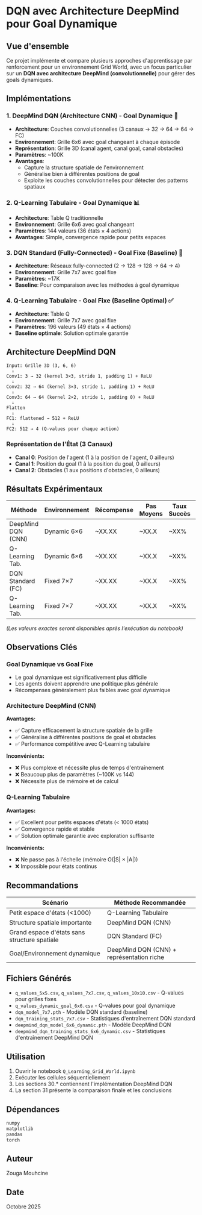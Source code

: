 # DQN avec Architecture DeepMind pour Goal Dynamique

## Vue d'ensemble

Ce projet implémente et compare plusieurs approches d'apprentissage par renforcement pour un environnement Grid World, avec un focus particulier sur un **DQN avec architecture DeepMind (convolutionnelle)** pour gérer des goals dynamiques.

## Implémentations

### 1. **DeepMind DQN (Architecture CNN) - Goal Dynamique** 🧠
- **Architecture**: Couches convolutionnelles (3 canaux → 32 → 64 → 64 → FC)
- **Environnement**: Grille 6x6 avec goal changeant à chaque épisode
- **Représentation**: Grille 3D (canal agent, canal goal, canal obstacles)
- **Paramètres**: ~100K
- **Avantages**: 
  - Capture la structure spatiale de l'environnement
  - Généralise bien à différentes positions de goal
  - Exploite les couches convolutionnelles pour détecter des patterns spatiaux

### 2. **Q-Learning Tabulaire - Goal Dynamique** 📊
- **Architecture**: Table Q traditionnelle
- **Environnement**: Grille 6x6 avec goal changeant
- **Paramètres**: 144 valeurs (36 états × 4 actions)
- **Avantages**: Simple, convergence rapide pour petits espaces

### 3. **DQN Standard (Fully-Connected) - Goal Fixe (Baseline)** 🤖
- **Architecture**: Réseaux fully-connected (2 → 128 → 128 → 64 → 4)
- **Environnement**: Grille 7x7 avec goal fixe
- **Paramètres**: ~17K
- **Baseline**: Pour comparaison avec les méthodes à goal dynamique

### 4. **Q-Learning Tabulaire - Goal Fixe (Baseline Optimal)** ✅
- **Architecture**: Table Q
- **Environnement**: Grille 7x7 avec goal fixe
- **Paramètres**: 196 valeurs (49 états × 4 actions)
- **Baseline optimale**: Solution optimale garantie

## Architecture DeepMind DQN

```
Input: Grille 3D (3, 6, 6)
  ↓
Conv1: 3 → 32 (kernel 3×3, stride 1, padding 1) + ReLU
  ↓
Conv2: 32 → 64 (kernel 3×3, stride 1, padding 1) + ReLU
  ↓
Conv3: 64 → 64 (kernel 2×2, stride 1, padding 0) + ReLU
  ↓
Flatten
  ↓
FC1: flattened → 512 + ReLU
  ↓
FC2: 512 → 4 (Q-values pour chaque action)
```

### Représentation de l'État (3 Canaux)

- **Canal 0**: Position de l'agent (1 à la position de l'agent, 0 ailleurs)
- **Canal 1**: Position du goal (1 à la position du goal, 0 ailleurs)
- **Canal 2**: Obstacles (1 aux positions d'obstacles, 0 ailleurs)

## Résultats Expérimentaux

| Méthode | Environnement | Récompense | Pas Moyens | Taux Succès | Paramètres |
|---------|--------------|------------|------------|-------------|------------|
| DeepMind DQN (CNN) | Dynamic 6×6 | ~XX.XX | ~XX.X | ~XX% | ~100K |
| Q-Learning Tab. | Dynamic 6×6 | ~XX.XX | ~XX.X | ~XX% | 144 |
| DQN Standard (FC) | Fixed 7×7 | ~XX.XX | ~XX.X | ~XX% | ~17K |
| Q-Learning Tab. | Fixed 7×7 | ~XX.XX | ~XX.X | ~XX% | 196 |

*(Les valeurs exactes seront disponibles après l'exécution du notebook)*

## Observations Clés

### Goal Dynamique vs Goal Fixe
- Le goal dynamique est significativement plus difficile
- Les agents doivent apprendre une politique plus générale
- Récompenses généralement plus faibles avec goal dynamique

### Architecture DeepMind (CNN)
**Avantages:**
- ✅ Capture efficacement la structure spatiale de la grille
- ✅ Généralise à différentes positions de goal et obstacles
- ✅ Performance compétitive avec Q-Learning tabulaire

**Inconvénients:**
- ❌ Plus complexe et nécessite plus de temps d'entraînement
- ❌ Beaucoup plus de paramètres (~100K vs 144)
- ❌ Nécessite plus de mémoire et de calcul

### Q-Learning Tabulaire
**Avantages:**
- ✅ Excellent pour petits espaces d'états (< 1000 états)
- ✅ Convergence rapide et stable
- ✅ Solution optimale garantie avec exploration suffisante

**Inconvénients:**
- ❌ Ne passe pas à l'échelle (mémoire O(|S| × |A|))
- ❌ Impossible pour états continus

## Recommandations

| Scénario | Méthode Recommandée |
|----------|---------------------|
| Petit espace d'états (<1000) | Q-Learning Tabulaire |
| Structure spatiale importante | DeepMind DQN (CNN) |
| Grand espace d'états sans structure spatiale | DQN Standard (FC) |
| Goal/Environnement dynamique | DeepMind DQN (CNN) + représentation riche |

## Fichiers Générés

- `q_values_5x5.csv`, `q_values_7x7.csv`, `q_values_10x10.csv` - Q-values pour grilles fixes
- `q_values_dynamic_goal_6x6.csv` - Q-values pour goal dynamique
- `dqn_model_7x7.pth` - Modèle DQN standard (baseline)
- `dqn_training_stats_7x7.csv` - Statistiques d'entraînement DQN standard
- `deepmind_dqn_model_6x6_dynamic.pth` - Modèle DeepMind DQN
- `deepmind_dqn_training_stats_6x6_dynamic.csv` - Statistiques d'entraînement DeepMind DQN

## Utilisation

1. Ouvrir le notebook `Q_Learning_Grid_World.ipynb`
2. Exécuter les cellules séquentiellement
3. Les sections 30.* contiennent l'implémentation DeepMind DQN
4. La section 31 présente la comparaison finale et les conclusions

## Dépendances

```python
numpy
matplotlib
pandas
torch
```

## Auteur

Zouga Mouhcine

## Date

Octobre 2025

